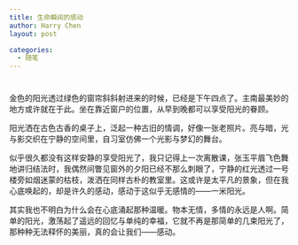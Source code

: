```yaml
---
title: 生命瞬间的感动
author: Harry Chen
layout: post

categories:
  - 随笔
---
```

# 

金色的阳光透过绿色的窗帘斜斜射进来的时候，已经是下午四点了。主南最美妙的地方或许就在于此。坐在靠近窗户的位置，从早到晚都可以享受阳光的眷顾。

阳光洒在古色古香的桌子上，泛起一种古旧的情调，好像一张老照片。亮与暗，光与影交织在宁静的空间里，自习室仿佛一个光影与梦幻的舞台。

似乎很久都没有这样安静的享受阳光了，我只记得上一次离散课，张玉平眉飞色舞地讲归结法时，我偶然间瞥见窗外的夕阳已经不那么刺眼了，宁静的红光透过一号楼旁如烟迷蒙的枯枝，泼洒在同样古朴的教室里。这或许是太平凡的景象，但在我心底唤起的，却是许久的感动，感动于这似乎无感情的——一米阳光。

其实我也不明白为什么会在心底涌起那种温暖。物本无情，多情的永远是人啊。简单的阳光，激荡起了遥远的回忆与单纯的幸福，它就不再是那简单的几束阳光了，那种种无法释怀的美丽，真的会让我们——感动。
